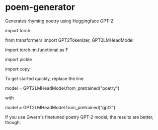 # poem-generator
Generates rhyming poetry using Huggingface GPT-2

import torch

from transformers import GPT2Tokenizer, GPT2LMHeadModel

import torch.nn.functional as F

import pickle  

import copy

To get started quickly, replace the line 

model = GPT2LMHeadModel.from_pretrained("poetry")

with

model = GPT2LMHeadModel.from_pretrained("gpt2")

If you use Gwern's finetuned poetry GPT-2 model, the results are better, though.

